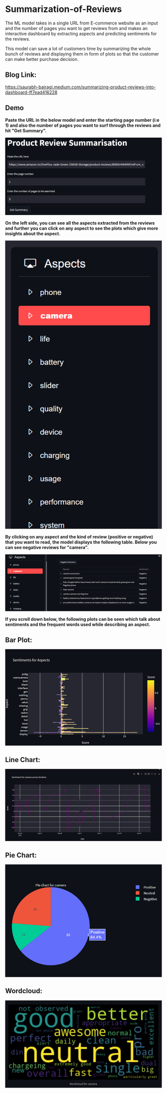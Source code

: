 
# Summarization-of-Reviews

The ML model takes in a single URL from E-commerce website as an input
and the number of pages you want to get reviews from and makes an interactive
dashboard by extracting aspects and predicting sentiments for the reviews.

This model can save a lot of customers time by summarizing the whole bunch of
reviews and displaying them in form of plots so that the customer can make
better purchase decision.


## Blog Link:

https://saurabh-bairagi.medium.com/summarizing-product-reviews-into-dashboard-ff7ead416228

## Demo

**Paste the URL in the below model and enter the starting page number (i:e 1) and also 
the number of pages you want to surf through the reviews and hit "Get Summary".**

![demo1](demo1.PNG)


**On the left side, you can see all the aspects extracted from the reviews and further
you can click on any aspect to see the plots which give more insights about the aspect.**

![asp](aspects.PNG)

**By clicking on any aspect and the kind of review (positive or negative) that you want to read,
the model displays the following table. Below you can see negative reviews for "camera".**

![cam](camera_negative.PNG)

**If you scroll down below, the following plots can be seen which talk about
sentiments and the frequent words used while describing an aspect.**

## Bar Plot:

![d1](overall_senti.PNG)

## Line Chart:

![d2](line_chart.PNG)

## Pie Chart:

![d4](pie_camera.PNG)

## Wordcloud:

![d3](wc.PNG)



